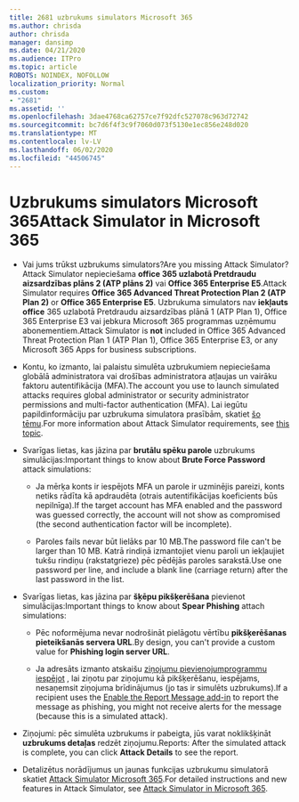 ```yaml
---
title: 2681 uzbrukums simulators Microsoft 365
ms.author: chrisda
author: chrisda
manager: dansimp
ms.date: 04/21/2020
ms.audience: ITPro
ms.topic: article
ROBOTS: NOINDEX, NOFOLLOW
localization_priority: Normal
ms.custom:
- "2681"
ms.assetid: ''
ms.openlocfilehash: 3dae4768ca62757ce7f92dfc527078c963d72742
ms.sourcegitcommit: bc7d6f4f3c9f7060d073f5130e1ec856e248d020
ms.translationtype: MT
ms.contentlocale: lv-LV
ms.lasthandoff: 06/02/2020
ms.locfileid: "44506745"
---
```

# <a name="attack-simulator-in-microsoft-365"></a><span data-ttu-id="a99c3-102">Uzbrukums simulators Microsoft 365</span><span class="sxs-lookup"><span data-stu-id="a99c3-102">Attack Simulator in Microsoft 365</span></span>

- <span data-ttu-id="a99c3-103">Vai jums trūkst uzbrukums simulators?</span><span class="sxs-lookup"><span data-stu-id="a99c3-103">Are you missing Attack Simulator?</span></span> <span data-ttu-id="a99c3-104">Attack Simulator nepieciešama **office 365 uzlabotā Pretdraudu aizsardzības plāns 2 (ATP plāns 2)** vai **Office 365 Enterprise E5**.</span><span class="sxs-lookup"><span data-stu-id="a99c3-104">Attack Simulator requires **Office 365 Advanced Threat Protection Plan 2 (ATP Plan 2)** or **Office 365 Enterprise E5**.</span></span> <span data-ttu-id="a99c3-105">Uzbrukuma simulators nav **iekļauts office** 365 uzlabotā Pretdraudu aizsardzības plānā 1 (ATP Plan 1), Office 365 Enterprise E3 vai jebkura Microsoft 365 programmas uzņēmumu abonementiem.</span><span class="sxs-lookup"><span data-stu-id="a99c3-105">Attack Simulator is **not** included in Office 365 Advanced Threat Protection Plan 1 (ATP Plan 1), Office 365 Enterprise E3, or any Microsoft 365 Apps for business subscriptions.</span></span>

- <span data-ttu-id="a99c3-106">Kontu, ko izmanto, lai palaistu simulēta uzbrukumiem nepieciešama globālā administratora vai drošības administratora atļaujas un vairāku faktoru autentifikācija (MFA).</span><span class="sxs-lookup"><span data-stu-id="a99c3-106">The account you use to launch simulated attacks requires global administrator or security administrator permissions and multi-factor authentication (MFA).</span></span> <span data-ttu-id="a99c3-107">Lai iegūtu papildinformāciju par uzbrukuma simulatora prasībām, skatiet [šo tēmu](https://docs.microsoft.com/microsoft-365/security/office-365-security/attack-simulator).</span><span class="sxs-lookup"><span data-stu-id="a99c3-107">For more information about Attack Simulator requirements, see [this topic](https://docs.microsoft.com/microsoft-365/security/office-365-security/attack-simulator).</span></span>

- <span data-ttu-id="a99c3-108">Svarīgas lietas, kas jāzina par **brutālu spēku parole** uzbrukums simulācijas:</span><span class="sxs-lookup"><span data-stu-id="a99c3-108">Important things to know about **Brute Force Password** attack simulations:</span></span>

  - <span data-ttu-id="a99c3-109">Ja mērķa konts ir iespējots MFA un parole ir uzminējis pareizi, konts netiks rādīta kā apdraudēta (otrais autentifikācijas koeficients būs nepilnīga).</span><span class="sxs-lookup"><span data-stu-id="a99c3-109">If the target account has MFA enabled and the password was guessed correctly, the account will not show as compromised (the second authentication factor will be incomplete).</span></span>

  - <span data-ttu-id="a99c3-110">Paroles fails nevar būt lielāks par 10 MB.</span><span class="sxs-lookup"><span data-stu-id="a99c3-110">The password file can't be larger than 10 MB.</span></span> <span data-ttu-id="a99c3-111">Katrā rindiņā izmantojiet vienu paroli un iekļaujiet tukšu rindiņu (rakstatgrieze) pēc pēdējās paroles sarakstā.</span><span class="sxs-lookup"><span data-stu-id="a99c3-111">Use one password per line, and include a blank line (carriage return) after the last password in the list.</span></span>

- <span data-ttu-id="a99c3-112">Svarīgas lietas, kas jāzina par **šķēpu pikšķerēšana** pievienot simulācijas:</span><span class="sxs-lookup"><span data-stu-id="a99c3-112">Important things to know about **Spear Phishing** attach simulations:</span></span>

  - <span data-ttu-id="a99c3-113">Pēc noformējuma nevar nodrošināt pielāgotu vērtību **pikšķerēšanas pieteikšanās servera URL**.</span><span class="sxs-lookup"><span data-stu-id="a99c3-113">By design, you can't provide a custom value for **Phishing login server URL**.</span></span>

  - <span data-ttu-id="a99c3-114">Ja adresāts izmanto atskaišu [ziņojumu pievienojumprogrammu iespējot](https://docs.microsoft.com/microsoft-365/security/office-365-security/enable-the-report-message-add-in) , lai ziņotu par ziņojumu kā pikšķerēšanu, iespējams, nesaņemsit ziņojuma brīdinājumus (jo tas ir simulēts uzbrukums).</span><span class="sxs-lookup"><span data-stu-id="a99c3-114">If a recipient uses the [Enable the Report Message add-in](https://docs.microsoft.com/microsoft-365/security/office-365-security/enable-the-report-message-add-in) to report the message as phishing, you might not receive alerts for the message (because this is a simulated attack).</span></span>

- <span data-ttu-id="a99c3-115">Ziņojumi: pēc simulēta uzbrukums ir pabeigta, jūs varat noklikšķināt **uzbrukums detaļas** redzēt ziņojumu.</span><span class="sxs-lookup"><span data-stu-id="a99c3-115">Reports: After the simulated attack is complete, you can click **Attack Details** to see the report.</span></span>

- <span data-ttu-id="a99c3-116">Detalizētus norādījumus un jaunas funkcijas uzbrukumu simulatorā skatiet [Attack Simulator Microsoft 365](https://docs.microsoft.com/microsoft-365/security/office-365-security/attack-simulator).</span><span class="sxs-lookup"><span data-stu-id="a99c3-116">For detailed instructions and new features in Attack Simulator, see [Attack Simulator in Microsoft 365](https://docs.microsoft.com/microsoft-365/security/office-365-security/attack-simulator).</span></span>
